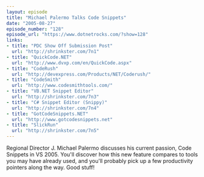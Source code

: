 ```yaml
---
layout: episode
title: "Michael Palermo Talks Code Snippets"
date: "2005-08-27"
episode_number: "128"
episode_url: "https://www.dotnetrocks.com/?show=128"
links:
- title: "PDC Show Off Submission Post"
  url: "http://shrinkster.com/7n1"
- title: "QuickCode.NET"
  url: "http://www.dvxp.com/en/QuickCode.aspx"
- title: "CodeRush"
  url: "http://devexpress.com/Products/NET/Coderush/"
- title: "CodeSmith"
  url: "http://www.codesmithtools.com/"
- title: "VB.NET Snippet Editor"
  url: "http://shrinkster.com/7n3"
- title: "C# Snippet Editor (Snippy)"
  url: "http://shrinkster.com/7n4"
- title: "GotCodeSnippets.NET"
  url: "http://www.gotcodesnippets.net"
- title: "SlickRun"
  url: "http://shrinkster.com/7n5"
---
```


Regional Director J. Michael Palermo discusses his current passion, Code Snippets in VS 2005. You'll discover how this new feature compares to tools you may have already used, and you'll probably pick up a few productivity pointers along the way. Good stuff!
